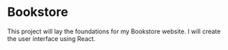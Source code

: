 # Bookstore
This project will lay the foundations for my Bookstore website. I will create the user interface using React.
